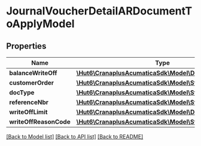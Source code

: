 # JournalVoucherDetailARDocumentToApplyModel

## Properties
Name | Type | Description | Notes
------------ | ------------- | ------------- | -------------
**balanceWriteOff** | [**\Hut6\CranaplusAcumaticaSdk\Model\DecimalValueModel**](DecimalValueModel.md) |  | [optional] 
**customerOrder** | [**\Hut6\CranaplusAcumaticaSdk\Model\StringValueModel**](StringValueModel.md) |  | [optional] 
**docType** | [**\Hut6\CranaplusAcumaticaSdk\Model\StringValueModel**](StringValueModel.md) |  | [optional] 
**referenceNbr** | [**\Hut6\CranaplusAcumaticaSdk\Model\StringValueModel**](StringValueModel.md) |  | [optional] 
**writeOffLimit** | [**\Hut6\CranaplusAcumaticaSdk\Model\DecimalValueModel**](DecimalValueModel.md) |  | [optional] 
**writeOffReasonCode** | [**\Hut6\CranaplusAcumaticaSdk\Model\StringValueModel**](StringValueModel.md) |  | [optional] 

[[Back to Model list]](../README.md#documentation-for-models) [[Back to API list]](../README.md#documentation-for-api-endpoints) [[Back to README]](../README.md)



